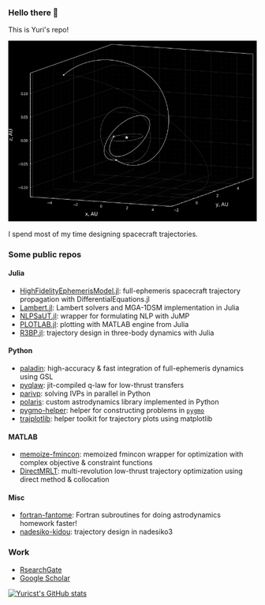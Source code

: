 ### Hello there 👋

This is Yuri's repo!

<p align="center">
  <img src="./transfer345.png" width="550" title="hover text">
</p>

I spend most of my time designing spacecraft trajectories. 

### Some public repos

#### Julia
- [HighFidelityEphemerisModel.jl](https://github.com/Yuricst/HighFidelityEphemerisModel.jl): full-ephemeris spacecraft trajectory propagation with DifferentialEquations.jl
- [Lambert.jl](https://github.com/Yuricst/Lambert.jl): Lambert solvers and MGA-1DSM implementation in Julia
- [NLPSaUT.jl](https://github.com/Yuricst/NLPSaUT): wrapper for formulating NLP with JuMP
- [PLOTLAB.jl](https://github.com/Yuricst/PLOTLAB): plotting with MATLAB engine from Julia
- [R3BP.jl](https://github.com/Yuricst/R3BP.jl/): trajectory design in three-body dynamics with Julia
  
#### Python
- [paladin](https://github.com/Yuricst/paladin): high-accuracy & fast integration of full-ephemeris dynamics using GSL
- [pyqlaw](https://github.com/Yuricst/pyqlaw): jit-compiled q-law for low-thrust transfers
- [parivp](https://github.com/Yuricst/parivp): solving IVPs in parallel in Python
- [polaris](https://github.com/Yuricst/polaris): custom astrodynamics library implemented in Python
- [pygmo-helper](https://github.com/Yuricst/pygmo-helper): helper for constructing problems in [`pygmo`](https://esa.github.io/pygmo2/)
- [trajplotlib](https://github.com/Yuricst/trajplotlib): helper toolkit for trajectory plots using matplotlib

#### MATLAB
- [memoize-fmincon](https://github.com/Yuricst/memoize-fmincon): memoized fmincon wrapper for optimization with complex objective & constraint functions
- [DirectMRLT](https://github.com/Yuricst/DirectMRLT): multi-revolution low-thrust trajectory optimization using direct method & collocation
 
#### Misc
- [fortran-fantome](https://github.com/Yuricst/fortran-astrodynamics): Fortran subroutines for doing astrodynamics homework faster! 
- [nadesiko-kidou](https://github.com/Yuricst/nadesiko-kidou): trajectory design in nadesiko3

### Work
- [RsearchGate](https://www.researchgate.net/profile/Yuri-Shimane)
- [Google Scholar](https://scholar.google.com/citations?user=mNEn9XwAAAAJ&hl=en)

[![Yuricst's GitHub stats](https://github-readme-stats.vercel.app/api?username=yuricst)](https://github.com/anuraghazra/github-readme-stats)

<!--
### About my GitHub

<a href="https://github.com/anuraghazra/github-readme-stats">
  <img align="left" src="https://github-readme-stats.vercel.app/api?username=yuricst&count_private=true&show_icons=true" />
</a>
<a href="https://github.com/anuraghazra/github-readme-stats">
  <img align="left" src="https://github-readme-stats.vercel.app/api/top-langs/?username=yuricst" />
</a>
-->

<!--
**Yuricst/yuricst** is a ✨ _special_ ✨ repository because its `README.md` (this file) appears on your GitHub profile.

Here are some ideas to get you started:

- 🔭 I’m currently working on ...
- 🌱 I’m currently learning ...
- 👯 I’m looking to collaborate on ...
- 🤔 I’m looking for help with ...
- 💬 Ask me about ...
- 📫 How to reach me: ...
- 😄 Pronouns: ...
- ⚡ Fun fact: ...
-->
